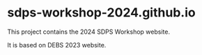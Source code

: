 # sdps-workshop-2024.github.io

This project contains the 2024 SDPS Workshop website.

It is based on DEBS 2023 website.